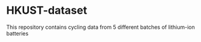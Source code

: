 # HKUST-dataset
This repository contains cycling data from 5 different batches of lithium-ion batteries
